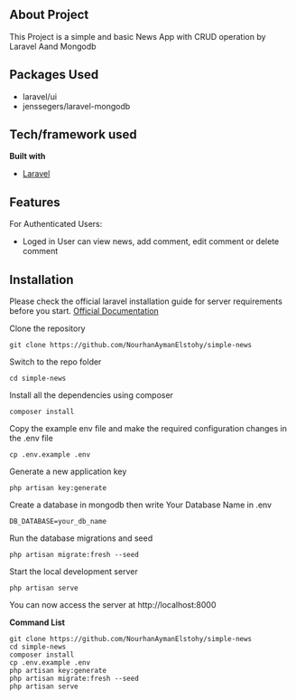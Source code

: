 ## About Project

This Project is a simple and basic News App with CRUD operation by Laravel Aand Mongodb

## Packages Used

-   laravel/ui
-   jenssegers/laravel-mongodb

## Tech/framework used

<b>Built with</b>

-   [Laravel](https://laravel.com)

## Features

For Authenticated Users:

-   Loged in User can view news, add comment, edit comment or delete comment

## Installation

Please check the official laravel installation guide for server requirements before you start. [Official Documentation](https://laravel.com/docs/7.x/installation#installation)

Clone the repository

```
git clone https://github.com/NourhanAymanElstohy/simple-news
```

Switch to the repo folder

```
cd simple-news
```

Install all the dependencies using composer

```
composer install
```

Copy the example env file and make the required configuration changes in the .env file

```
cp .env.example .env
```

Generate a new application key

```
php artisan key:generate
```

Create a database in mongodb then write Your Database Name in .env

```
DB_DATABASE=your_db_name
```

Run the database migrations and seed

```
php artisan migrate:fresh --seed
```

Start the local development server

```
php artisan serve
```

You can now access the server at http://localhost:8000

**Command List**

```
git clone https://github.com/NourhanAymanElstohy/simple-news
cd simple-news
composer install
cp .env.example .env
php artisan key:generate
php artisan migrate:fresh --seed
php artisan serve
```
